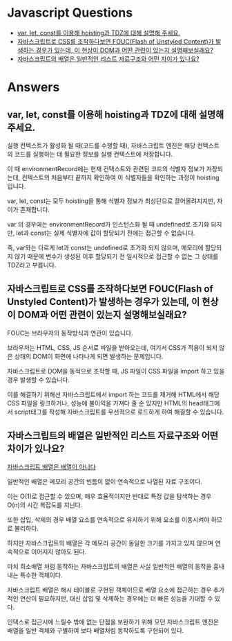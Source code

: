 # Javascript Questions

- [var, let, const를 이용해 hoisting과 TDZ에 대해 설명해 주세요.](#var-let-const를-이용해-hoisting과-tdz에-대해-설명해-주세요)
- [자바스크립트로 CSS를 조작하다보면 FOUC(Flash of Unstyled Content)가 발생하는 경우가 있는데, 이 현상이 DOM과 어떤 관련이 있는지 설명해보실래요?](#자바스크립트로-css를-조작하다보면-foucflash-of-unstyled-content가-발생하는-경우가-있는데-이-현상이-dom과-어떤-관련이-있는지-설명해보실래요)
- [자바스크립트의 배열은 일반적인 리스트 자료구조와 어떤 차이가 있나요?](#자바스크립트의-배열은-일반적인-리스트-자료구조와-어떤-차이가-있나요)

# Answers

## var, let, const를 이용해 hoisting과 TDZ에 대해 설명해 주세요.

실행 컨텍스트가 활성화 될 때(코드를 수행할 때), 자바스크립트 엔진은 해당 컨텍스트의 코드를 실행하는 데 필요한 정보를 실행 컨텍스트에 저장합니다.

이 때 environmentRecord에는 현재 컨텍스트와 관련된 코드의 식별자 정보가 저장되는데, 컨텍스트의 처음부터 끝까지 확인하여 이 식별자들을 확인하는 과정이 hoisting 입니다.

var, let, const는 모두 hoisting을 통해 식별자 정보가 최상단으로 끌어올려지지만, 차이가 존재합니다.

var 의 경우에는 environmentRecord가 인스턴스화 될 때 undefined로 초기화 되지만, let과 const는 실제 식별자에 값이 할당되기 전에는 접근할 수 없습니다.

즉, var와는 다르게 let과 const는 undefined로 초기화 되지 않으며, 메모리에 할당되지 않기 때문에 변수가 생성된 이후 할당되기 전 일시적으로 접근할 수 없는 그 상태를 TDZ라고 부릅니다.

## 자바스크립트로 CSS를 조작하다보면 FOUC(Flash of Unstyled Content)가 발생하는 경우가 있는데, 이 현상이 DOM과 어떤 관련이 있는지 설명해보실래요?

FOUC는 브라우저의 동작방식과 연관이 있습니다.

브라우저는 HTML, CSS, JS 순서로 파일을 받아오는데, 여기서 CSS가 적용이 되지 않은 상태의 DOM이 화면에 나타나게 되면 발생하는 문제입니다.

자바스크립트로 DOM을 동적으로 조작할 때, JS 파일이 CSS 파일을 import 하고 있을 경우 발생할 수 있습니다.

이를 해결하기 위해선 자바스크립트에서 import 하는 코드를 제거해 HTML에서 해당 CSS 파일을 링크하거나,
성능에 불이익을 가져다 줄 순 있지만 HTML의 head태그에서 script태그를 작성해 자바스크립트를 우선적으로 로드하게 하여 해결할 수 있습니다.

## 자바스크립트의 배열은 일반적인 리스트 자료구조와 어떤 차이가 있나요?

[자바스크립트 배열은 배열이 아니다](https://poiemaweb.com/js-array-is-not-arrray)

일반적인 배열은 메모리 공간의 빈틈이 없이 연속적으로 나열된 자료 구조이다.

이는 O(1)로 접근할 수 있으며, 매우 효율적이지만 반대로 특정 값을 탐색하는 경우 O(n)의 시간 복잡도를 지닌다.

또한 삽입, 삭제의 경우 배열 요소를 연속적으로 유지하기 위해 요소를 이동시켜야 하므로 불리하다.

하지만 자바스크립트의 배열은 각 메모리 공간이 동일한 크기를 가지고 있지 않으며 연속적으로 이어지지 않아도 된다.

마치 희소배열 처럼 동작하는 자바스크립트의 배열은 사실 일반적인 배열의 동작을 흉내내는 특수한 객체이다.

자바스크립트 배열은 해시 테이블로 구현된 객체이므로 베열 요소에 접근하는 경우 추가적인 연산이 필요하지만, 대신 삽입 및 삭제하는 경우에는 더 빠른 성능을 기대할 수 있다.

인덱스로 접근시에 느릴수 밖에 없는 단점을 보완하기 위해 모던 자바스크립트 엔진은 배열을 일반 객체와 구별하여 보다 배열처럼 동작하도록 구현되어 있다.
